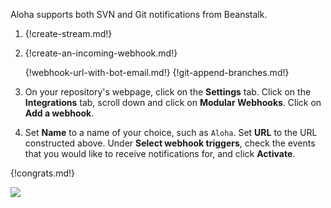Aloha supports both SVN and Git notifications from Beanstalk.

1. {!create-stream.md!}

1. {!create-an-incoming-webhook.md!}

    {!webhook-url-with-bot-email.md!}
    {!git-append-branches.md!}

1. On your repository's webpage, click on the **Settings**
   tab. Click on the **Integrations** tab, scroll down and click on
   **Modular Webhooks**. Click on **Add a webhook**.

1. Set **Name** to a name of your choice, such as `Aloha`.
   Set **URL** to the URL constructed above. Under
   **Select webhook triggers**, check the events that you would
   like to receive notifications for, and click **Activate**.

{!congrats.md!}

![](/static/images/integrations/beanstalk/001.png)
